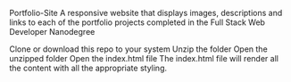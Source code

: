 Portfolio-Site
A responsive website that displays images, descriptions and links to each of the portfolio projects completed in the Full Stack Web Developer Nanodegree

Clone or download this repo to your system
Unzip the folder
Open the unzipped folder
Open the index.html file
The index.html file will render all the content with all the appropriate styling.
